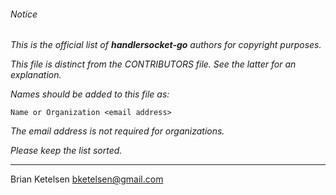 ###### Notice

*This is the official list of ***handlersocket-go*** authors for copyright
purposes.*

*This file is distinct from the CONTRIBUTORS file. See the latter for an
explanation.*

*Names should be added to this file as:*

	Name or Organization <email address>

*The email address is not required for organizations.*

*Please keep the list sorted.*

* * *

Brian Ketelsen <bketelsen@gmail.com>

